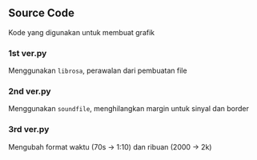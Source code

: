 ## Source Code
Kode yang digunakan untuk membuat grafik

### 1st ver.py
Menggunakan `librosa`, perawalan dari pembuatan file

### 2nd ver.py
Menggunakan `soundfile`, menghilangkan margin untuk sinyal dan border

### 3rd ver.py
Mengubah format waktu (70s -> 1:10) dan ribuan (2000 -> 2k)

